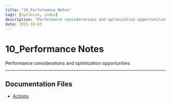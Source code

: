 ```yaml
---
title: "10_Performance Notes"
tags: [optimize, index]
description: "Performance considerations and optimization opportunities"
date: 2025-10-03
---
```


# 10_Performance Notes

Performance considerations and optimization opportunities

---

## Documentation Files

- [Actions](performance/actions)
